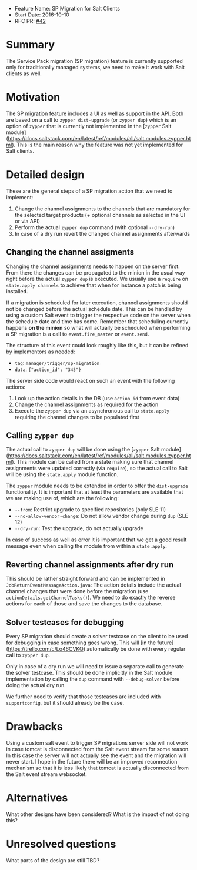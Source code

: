 - Feature Name: SP Migration for Salt Clients
- Start Date: 2016-10-10
- RFC PR: [#42](https://github.com/SUSE/susemanager-rfc/pull/42)

# Summary
[summary]: #summary

The Service Pack migration (SP migration) feature is currently supported only
for traditionally managed systems, we need to make it work with Salt clients as
well.

# Motivation
[motivation]: #motivation

The SP migration feature includes a UI as well as support in the API. Both are
based on a call to `zypper dist-upgrade` (or `zypper dup`) which is an option of
`zypper` that is currently not implemented in the [`zypper` Salt module]
(https://docs.saltstack.com/en/latest/ref/modules/all/salt.modules.zypper.html).
This is the main reason why the feature was not yet implemented for Salt
clients.

# Detailed design
[design]: #detailed-design

These are the general steps of a SP migration action that we need to implement:

1. Change the channel assignments to the channels that are mandatory for the
selected target products (+ optional channels as selected in the UI or via API)
2. Perform the actual `zypper dup` command (with optional `--dry-run`)
3. In case of a dry run revert the changed channel assignments afterwards

## Changing the channel assigments

Changing the channel assignments needs to happen on the server first. From there
the changes can be propagated to the minion in the usual way right before the
actual `zypper dup` is executed. We usually use a `require` on
`state.apply channels` to achieve that when for instance a patch is being
installed.

If a migration is scheduled for later execution, channel assignments should not
be changed before the actual schedule date. This can be handled by using a
custom Salt event to trigger the respective code on the server when the schedule
date and time has come. Remember that scheduling currently happens
**on the minion** so what will actually be scheduled when performing a SP
migration is a call to `event.fire_master` or `event.send`.

The structure of this event could look roughly like this, but it can be refined
by implementors as needed:

- `tag`: `manager/trigger/sp-migration`
- `data`: `{"action_id": "345"}`

The server side code would react on such an event with the following actions:

1. Look up the action details in the DB (use `action_id` from event data)
2. Change the channel assignments as required for the action
3. Execute the `zypper dup` via an asynchronous call to `state.apply` requiring
the channel changes to be populated first

## Calling `zypper dup`

The actual call to `zypper dup` will be done using the [`zypper` Salt module]
(https://docs.saltstack.com/en/latest/ref/modules/all/salt.modules.zypper.html).
This module can be called from a state making sure that channel assignments were
updated correctly (via `require`), so the actual call to Salt will be using the
`state.apply` module function.

The `zypper` module needs to be extended in order to offer the `dist-upgrade`
functionality. It is important that at least the parameters are available that
we are making use of, which are the following:

- `--from`: Restrict upgrade to specified repositories (only SLE 11)
- `--no-allow-vendor-change`: Do not allow vendor change during `dup` (SLE 12)
- `--dry-run`: Test the upgrade, do not actually upgrade

In case of success as well as error it is important that we get a good result
message even when calling the module from within a `state.apply`.

## Reverting channel assignments after dry run

This should be rather straight forward and can be implemented in
`JobReturnEventMessageAction.java`: The action details include the actual
channel changes that were done before the migration
(use `actionDetails.getChannelTasks()`). We need to do exactly the reverse
actions for each of those and save the changes to the database.

## Solver testcases for debugging
[solver-testcase]: ##solver-testcase

Every SP migration should create a solver testcase on the client to be used for
debugging in case something goes wrong. This will [in the future]
(https://trello.com/c/Lo46CVKQ) automatically be done with every regular call to
`zypper dup`.

Only in case of a dry run we will need to issue a separate call to generate the
solver testcase. This should be done implicitly in the Salt module
implementation by calling the `dup` command with `--debug-solver` before doing
the actual dry run.

We further need to verify that those testcases are included with
`supportconfig`, but it should already be the case.

# Drawbacks
[drawbacks]: #drawbacks

Using a custom salt event to trigger SP migrations server side will not work in
case tomcat is disconnected from the Salt event stream for some reason. In this
case the server will not actually see the event and the migration will never
start. I hope in the future there will be an improved reconnection mechanism so
that it is less likely that tomcat is actually disconnected from the Salt event
stream websocket.

# Alternatives
[alternatives]: #alternatives

What other designs have been considered? What is the impact of not doing this?

# Unresolved questions
[unresolved]: #unresolved-questions

What parts of the design are still TBD?
